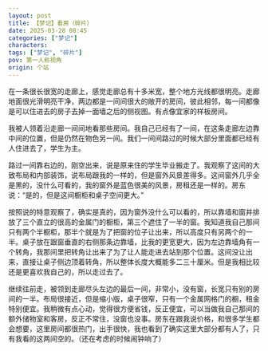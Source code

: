 ```yaml
---
layout: post
title: 【梦记】看房（碎片）
date: 2025-03-28 08:45
categories: ["梦记"]
characters: 
tags: ["梦记", "碎片"]
pov: 第一人称视角
origin: 个站
---
```


在一条很长很宽的走廊上，感觉走廊总有十多米宽，整个地方光线都很明亮。走廊地面很光滑明亮干净，两边都是一间间很大的敞开的房间，彼此相邻，每一间都像是可以住进去的房子去掉一面墙之后的侧视图。有点像宜家的样板房间。

我被人领着沿走廊一间间地看那些房间。我自己已经有了一间，在这条走廊左边靠中间的位置，但是仍然在物色另一间。我们一间间路过的时候大部分里面都已经有人住进去了，学生为主。

路过一间靠右边的，刚空出来，说是原来住的学生毕业搬走了。我观察了这间的大致布局和内部装饰，说布局跟我的一样的，但是窗外风景差得多。这间窗外几乎全是黑的，没什么可看的，我的窗外是蓝色很美的风景，房租还是一样的。房东说：“是的，但是这间橱柜和桌子空间更大。”

按照说的特意观察了，确实是真的，因为窗外没什么可以看的，所以靠墙和窗并排放了三个直立的很高的金属门的橱柜，第三个遮住了一半的窗。我知道我自己那间只有两个半橱柜，那半个就是为了把窗的位子让出来，所以高度只有另两个的一半。桌子放在跟窗垂直的右侧那条边靠墙，比我的更宽更大，因为左边靠墙角有一个转角，我那间里把转角让出来了为了让人能走进去站到那个位置。这间没让出来，直接让桌子侧边顶着转角，所以整体长度大概能多二三十厘米。但是我相比较还是更喜欢我自己的，所以走过去了。

继续往前走，被领到走廊尽头左边的最后一间，非常小，没有窗，长宽只有别的房间的一半。布局很接近，但是缩小版，桌子很窄，只有一个金属网格门的橱，租金特别便宜。我稍微有点心动，觉得很方便省钱，反正便宜，可以当做我自己那间的额外储物室和客房，反正不常住，没窗也没事。房东在跟我说价格，和很多学生都会想要，这里房间都很热门，出手很快，我也看到了确实这里大部分都有人了，只有我看的这两间空的。（还在考虑的时候闹钟响了）
